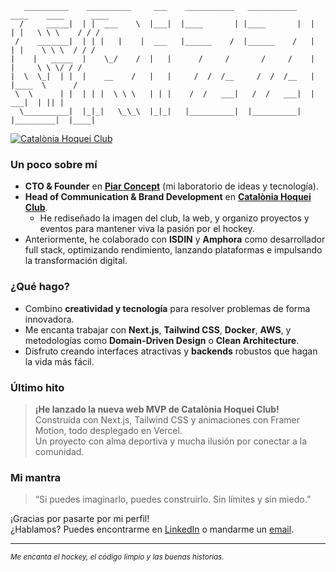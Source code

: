 ```
   __________    __________     ___    ___________   ___________    ____    ____      ____
  /     _____|  | |  ___    \  |___|  |____       | |____       |  |  | |   \ \ \    / / /
 /    _______|  | | |   |    |  ___   |______    /  |______    /   |  | |    \ \ \  / / /
|    |   _____  |    \_/    /  |   |      /     /       /     /    |    |     \ \ \/ / /
|  \  \_|  | |  |    __    /   |   |     /  /  /__     /  /  /__   |    |____  \      /
 \  \      | |  | | |  \ \ \   | | |    /  /   ___|   /  /   ___|  |      ___|  | || |
  \__________|  |_|_|   \_\_\  |_|_|   |__________|  |__________|  |_________|  |____|

```

[![Catalònia Hoquei Club](https://img.shields.io/badge/Visita%20la%20Nueva%20Web%20de-Catalònia%20Hoquei%20Club-ff0000?style=for-the-badge)](https://cataloniahoqueiclub.com)

### Un poco sobre mí
- **CTO & Founder** en [**Piar Concept**](https://github.com/piar-concept) (mi laboratorio de ideas y tecnología).
- **Head of Communication & Brand Development** en [**Catalònia Hoquei Club**](https://cataloniahoqueiclub.com).  
  - He rediseñado la imagen del club, la web, y organizo proyectos y eventos para mantener viva la pasión por el hockey.
- Anteriormente, he colaborado con **ISDIN** y **Amphora** como desarrollador full stack, optimizando rendimiento, lanzando plataformas e impulsando la transformación digital.

### ¿Qué hago?
- Combino **creatividad y tecnología** para resolver problemas de forma innovadora.  
- Me encanta trabajar con **Next.js**, **Tailwind CSS**, **Docker**, **AWS**, y metodologías como **Domain-Driven Design** o **Clean Architecture**.  
- Disfruto creando interfaces atractivas y **backends** robustos que hagan la vida más fácil.

### Último hito
> **¡He lanzado la nueva web MVP de Catalònia Hoquei Club!**  
> Construida con Next.js, Tailwind CSS y animaciones con Framer Motion, todo desplegado en Vercel.  
> Un proyecto con alma deportiva y mucha ilusión por conectar a la comunidad.

### Mi mantra
> “Si puedes imaginarlo, puedes construirlo. Sin límites y sin miedo.”

¡Gracias por pasarte por mi perfil!  
¿Hablamos? Puedes encontrarme en [LinkedIn](https://www.linkedin.com/in/tu-perfil) o mandarme un [email](mailto:tu-correo@example.com).

---

<sub>_Me encanta el hockey, el código limpio y las buenas historias._</sub>
